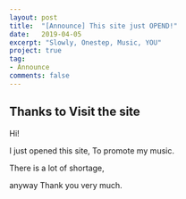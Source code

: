 ```yaml
---
layout: post
title:  "[Announce] This site just OPEND!"
date:   2019-04-05
excerpt: "Slowly, Onestep, Music, YOU"
project: true
tag:
- Announce
comments: false
---
```


      
## Thanks to Visit the site

Hi!

I just opened this site, To promote my music.

There is a lot of shortage,

anyway Thank you very much.